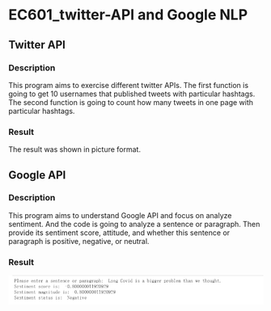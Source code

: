# EC601_twitter-API and Google NLP

## Twitter API

### Description
This program aims to exercise different twitter APIs. The first function is going to get 10 usernames that published tweets with particular hashtags. The second function is going to count how many tweets in one page with particular hashtags.

### Result
The result was shown in picture format.

## Google API

### Description
This program aims to understand Google API and focus on analyze sentiment. And the code is going to analyze a sentence or paragraph. Then provide its sentiment score, attitude, and whether this sentence or paragraph is positive, negative, or neutral.

### Result
![image](https://github.com/Fei79/EC601_twitter-API/blob/main/Google%20NLP%20result.png)

